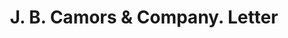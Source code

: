 ---
doi: 10.7916/D8FN2J6P
date_other: '1913'
date_other_textual: '1913'
form: correspondence
genre:
- Letters (correspondence)
name:
- J. B. Camors & Company
object_in_context_url: https://biggert.cul.columbia.edu/items/view/ave_biggert_00319
subject_hierarchical_geographic:
- New Orleans, Louisiana, United States
subject_name:
- J. B. Camors & Company
title: J. B. Camors & Company. Letter
sort_title: J. B. Camors & Company. Letter
call_number: ave_biggert_00319
coordinates:
- 29.95,-90.06666666666666
pid: ave_biggert_00319
identifiers: ave_biggert_00319
thumbnail: https://derivativo-1.library.columbia.edu/iiif/2/ldpd:344232/full/!256,256/0/native.jpg
permalink: "/items/ave_biggert_00319/"
layout: iiif-image-page
---